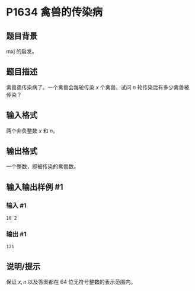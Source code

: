 # P1634 禽兽的传染病

## 题目背景

mxj 的启发。

## 题目描述

禽兽患传染病了。一个禽兽会每轮传染 $x$ 个禽兽。试问 $n$ 轮传染后有多少禽兽被传染？

## 输入格式

两个非负整数 $x$ 和 $n$。

## 输出格式

一个整数，即被传染的禽兽数。

## 输入输出样例 #1

### 输入 #1

```
10 2
```

### 输出 #1

```
121
```

## 说明/提示

保证 $x,n$ 以及答案都在 $64$ 位无符号整数的表示范围内。